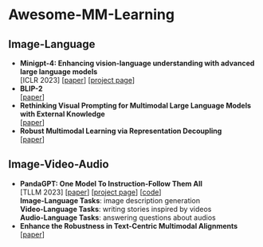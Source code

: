 # Awesome-MM-Learning
## Image-Language
- **Minigpt-4: Enhancing vision-language understanding with advanced large language models** <br>
[ICLR 2023] [[paper](https://arxiv.org/abs/2304.10592)] [[project page](https://minigpt-4.github.io/)]
- **BLIP-2** <br>
[[paper](https://arxiv.org/abs/2301.12597)]
- **Rethinking Visual Prompting for Multimodal Large Language Models with External Knowledge** <br>
[[paper](https://arxiv.org/abs/2407.04681)]
- **Robust Multimodal Learning via Representation Decoupling** <br>
[[paper](https://arxiv.org/abs/2407.04458)] <br>

## Image-Video-Audio
- **PandaGPT: One Model To Instruction-Follow Them All** <br>
[TLLM 2023] [[paper](https://arxiv.org/abs/2305.16355)] [[project page](https://panda-gpt.github.io/)] [[code](https://github.com/yxuansu/PandaGPT)] <br>
**Image-Language Tasks**: image description generation <br>
**Video-Language Tasks**: writing stories inspired by videos <br>
**Audio-Language Tasks**: answering questions about audios
- **Enhance the Robustness in Text-Centric Multimodal Alignments** <br>
[[paper](https://arxiv.org/abs/2407.05036)] <br>







